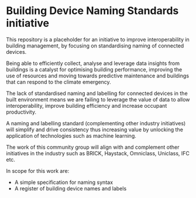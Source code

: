 # Building Device Naming Standards initiative

This repository is a placeholder for an initiative to improve interoperability in building management, by focusing on standardising naming of connected devices.

Being able to efficiently collect, analyse and leverage data insights from buildings is a catalyst for optimising building performance, improving the use of resources and moving towards predictive maintenance and buildings that can respond  to the climate emergency.

The lack of standardised naming and labelling for connected devices in the built environment means we are failing to leverage the value of data to allow interoperability, improve building efficiency and increase occupant productivity. 

A naming and labelling standard (complementing other industry initiatives) will simplify and drive consistency thus increasing value by unlocking the application of technologies such as machine learning.  

The work of this community group will align with and complement other initiatives in the industry such as BRICK, Haystack, Omniclass, Uniclass, IFC etc. 

In scope for this work are:
- A simple specification for naming syntax
- A register of building device names and labels

